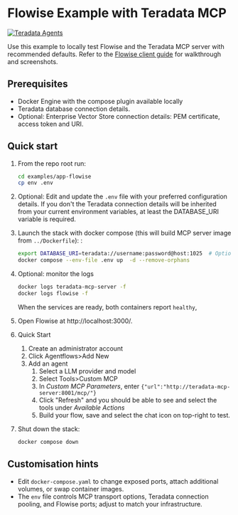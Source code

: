 # Flowise Example with Teradata MCP

[![Teradata Agents](https://img.shields.io/badge/Teradata--Agents-Setup-green?style=for-the-badge&logo=teradata)](./flowise_teradata_agents/README.md)

Use this example to locally test Flowise and the Teradata MCP server with recommended defaults. 
Refer to the [Flowise client guide](../../docs/client_guide/Flowise_with_teradata_mcp_Guide.md) for walkthrough and screenshots.

## Prerequisites
- Docker Engine with the compose plugin available locally
- Teradata database connection details.
- Optional: Enterprise Vector Store connection details: PEM certificate, access token and URI.

## Quick start
1. From the repo root run:
   ```bash
   cd examples/app-flowise
   cp env .env   
   ```

2. Optional: Edit and update the `.env` file with your preferred configuration details. 
   If you don't the Teradata connection details will be inherited from your current environment variables, at least the DATABASE_URI variable is required.

3. Launch the stack with docker compose (this will build MCP server image from `../Dockerfile`):
:
   ```bash
   export DATABASE_URI=teradata://username:password@host:1025  # Optional - ignore if you have already defined it in your .env file or current profile
   docker compose --env-file .env up  -d --remove-orphans
   ```
4. Optional: monitor the logs
   ```bash
   docker logs teradata-mcp-server -f
   docker logs flowise -f
   ```
   When the services are ready, both containers report `healthy`, 


5. Open Flowise at http://localhost:3000/.

6. Quick Start
   1. Create an administrator account
   2. Click Agentflows>Add New
   3. Add an agent
      1. Select a LLM provider and model
      2. Select Tools>Custom MCP
      3. In *Custom MCP Parameters*, enter `{"url":"http://teradata-mcp-server:8001/mcp/"}`
      4. Click "Refresh" and you should be able to see and select the tools under *Available Actions*
      5. Build your flow, save and select the chat icon on top-right to test.

7. Shut down the stack:
   ```bash
   docker compose down
   ```

## Customisation hints
- Edit `docker-compose.yaml` to change exposed ports, attach additional volumes, or swap container images.
- The `env` file controls MCP transport options, Teradata connection pooling, and Flowise ports; adjust to match your infrastructure.
